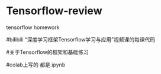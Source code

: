 # Tensorflow-review
tensorflow homework



#bilibili “深度学习框架Tensorflow学习与应用”视频课的每课代码

#关于Tensorflow的框架和基础练习

#colab上写的 都是.ipynb
